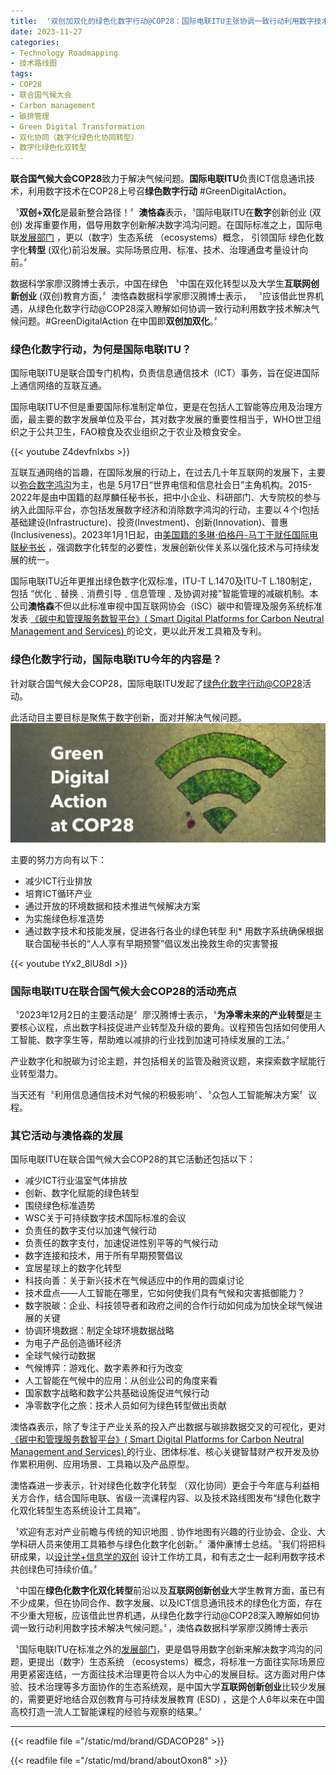 ```yaml
---
title:  '双创加双化的绿色化数字行动@COP28：国际电联ITU主张协调一致行动利用数字技术解决气候问题'
date: 2023-11-27
categories:
- Technology Roadmapping
- 技术路线图
tags:
- COP28
- 联合国气候大会
- Carbon management
- 碳排管理
- Green Digital Transformation
- 双化协同（数字化绿色化协同转型）
- 数字化绿色化双转型
---
```


**联合国气候大会COP28**致力于解决气候问题。**国际电联ITU**负责ICT信息通讯技术，利用数字技术在COP28上号召**绿色数字行动** #GreenDigitalAction。

〝**双创+双化**是最新整合路径！〞**澳恪森**表示，〝国际电联ITU在**数字**创新创业 (双创) 发挥重要作用，倡导用数字创新解决数字鸿沟问题。在国际标准之上，国际电联[发展部门](https://www.itu.int/en/ITU-D/Pages/default.aspx)
，更以（数字）生态系统 （ecosystems）概念，
引领国际
<span class="highlight-container highlight-green"><span class="highlight">绿色化</span></span><span class="highlight-container highlight-yellow"><span class="highlight">数字化</span></span>**转型** 
(双化)前沿发展。实际场景应用、标准、技术、治理通盘考量设计向前。〞

数据科学家廖汉腾博士表示，中国在绿色
〝中国在双化转型以及大学生**互联网创新创业** (双创)教育方面，〞澳恪森数据科学家廖汉腾博士表示，
〝应该借此世界机遇，从绿色化数字行动@COP28深入瞭解如何协调一致行动利用数字技术解决气候问题。#GreenDigitalAction 在中国即**双创加双化**。〞

<!--more-->

### 绿色化数字行动，为何是国际电联ITU？

国际电联ITU是联合国专门机构，负责信息通信技术（ICT）事务，旨在促进国际上通信网络的互联互通。

国际电联ITU不但是重要国际标准制定单位，更是在包括人工智能等应用及治理方面，最主要的数字发展单位及平台，其对数字发展的重要性相当于，WHO世卫组织之于公共卫生，FAO粮食及农业组织之于农业及粮食安全。

{{< youtube Z4devfnIxbs >}}

互联互通网络的旨趣，在国际发展的行动上，在过去几十年互联网的发展下，主要以[弥合数字鸿沟](https://news.un.org/zh/story/2023/06/1118622)为主，也是 5月17日“世界电信和信息社会日”主角机构。2015-2022年是由中国籍的赵厚麟任秘书长，把中小企业、科研部门、大专院校的参与纳入此国际平台，亦包括发展数字经济和消除数字鸿沟的行动，主要以４个I包括基础建设(Infrastructure)、投资(Investment)、创新(Innovation)、普惠(Inclusiveness)。2023年1月1日起，由[美国籍的多琳·伯格丹-马丁于就任国际电联秘书长](https://www.itu.int/zh/osg//default.aspx)
，强调数字化转型的必要性，发展创新伙伴关系以强化技术与可持续发展的统一。

国际电联ITU近年更推出绿色数字化双标准，ITU-T L.1470及ITU-T L.180制定，包括 “优化﹑替换﹑消费引导﹑信息管理﹑及协调对接"智能管理的减碳机制。本公司**澳恪森**不但以此标准审视中国互联网协会（ISC）碳中和管理及服务系统标准发表 [《碳中和管理服务数智平台》( Smart Digital Platforms for Carbon Neutral Management and Services) ](https://oxon8.netlify.app/post/2023-02-20-smart-digital-platforms-carbon-neutral-management-services/)
的论文，更以此开发工具箱及专利。

### 绿色化数字行动，国际电联ITU今年的内容是？

针对联合国气候大会COP28，国际电联ITU发起了[绿色化数字行动@COP28](https://www.itu.int/initiatives/green-digital-action-atcop28/)活动。

此活动目主要目标是聚焦于数字创新，面对并解决气候问题。
![featured](featured.jpg)


主要的努力方向有以下：

* 减少ICT行业排放
* 培育ICT循环产业
* 通过开放的环境数据和技术推进气候解决方案
* 为实施绿色标准造势
* 通过数字技术和技能发展，促进各行各业的绿色转型
利* 用数字系统确保根据联合国秘书长的“人人享有早期预警”倡议发出挽救生命的灾害警报

{{< youtube tYx2_8lU8dI >}}

### 国际电联ITU在联合国气候大会COP28的活动亮点

〝2023年12月2日的主要活动是〞廖汉腾博士表示，〝**为净零未来的产业转型**是主要核心议程，点出数字科技促进产业转型及升级的要角。议程预告包括如何使用人工智能、数字孪生等，帮助难以减排的行业找到加速可持续发展的工法。〞

产业数字化和脱碳为讨论主题，并包括相关的监管及融资议题，来探索数字赋能行业转型潜力。

当天还有〝利用信息通信技术对气候的积极影响〞、〝众包人工智能解决方案〞议程。

### 其它活动与澳恪森的发展

国际电联ITU在联合国气候大会COP28的其它活動还包括以下：

* 减少ICT行业温室气体排放
* 创新、数字化赋能的绿色转型
* 围绕绿色标准造势
* WSC关于可持续数字技术国际标准的会议
* 负责任的数字支付以加速气候行动
* 负责任的数字支付，加速促进性别平等的气候行动
* 数字连接和技术，用于所有早期预警倡议
* 宜居星球上的数字化转型
* 科技向善：关于新兴技术在气候适应中的作用的圆桌讨论
* 技术盘点——人工智能在哪里，它如何使我们具有气候和灾害抵御能力？
* 数字脱碳：企业、科技领导者和政府之间的合作行动如何成为加快全球气候进展的关键
* 协调环境数据：制定全球环境数据战略
* 为电子产品创造循环经济
* 全球气候行动数据
* 气候博弈：游戏化、数字素养和行为改变
* 人工智能在气候中的应用：从创业公司的角度来看
* 国家数字战略和数字公共基础设施促进气候行动
* 净零数字化之旅：技术人员如何为绿色转型做出贡献

澳恪森表示，除了专注于产业关系的投入产出数据与碳排数据交叉的可视化，更对[《碳中和管理服务数智平台》( Smart Digital Platforms for Carbon Neutral Management and Services) ](https://oxon8.netlify.app/post/2023-02-20-smart-digital-platforms-carbon-neutral-management-services/)
的行业、团体标准、核心关键智彗财产权开发及协作累积用例、应用场景、工具箱以及产品原型。

澳恪森进一步表示，针对绿色化数字化转型 （双化协同）更会于今年底与利益相关方合作，结合国际电联、省级一流课程内容、以及技术路线图发布“绿色化数字化双化转型生态系统设计工具箱”。

〝欢迎有志对产业前瞻与传统的知识地图﹑协作地图有兴趣的行业协会、企业、大学科研人员来使用工具箱参与<span class="highlight-container highlight-green"><span class="highlight">绿色化</span></span><span class="highlight-container highlight-yellow"><span class="highlight">数字化</span></span>创新。〞潘仲亷博士总结。〝我们将把科研成果，以[设计学+信息学的双创](https://oxon8.netlify.app/post/2023-03-27-design-science-plus-information-science/)
设计工作坊工具，和有志之士一起利用数字技术共创绿色可持续价值。〞

〝中国在**绿色化数字化双化转型**前沿以及**互联网创新创业**大学生教育方面，虽已有不少成果，但在协同合作、数字发展、以及ICT信息通讯技术的绿色化方面，存在不少重大短板，应该借此世界机遇，从绿色化数字行动@COP28深入瞭解如何协调一致行动利用数字技术解决气候问题。〞，澳恪森数据科学家廖汉腾博士表示

〝国际电联ITU在标准之外的[发展部门](https://www.itu.int/en/ITU-D/Pages/default.aspx)，更是倡导用数字创新来解决数字鸿沟的问题，更提出（数字）生态系统 （ecosystems）概念，将标准一方面往实际场景应用更紧密连结，一方面往技术治理更符合以人为中心的发展目标。这方面对用户体验、技术治理等多方面协作的生态系统观，是中国大学**互联网创新创业**比较少发展的，需要更好地结合双创教育与可持续发展教育 (ESD) ，这是个人6年以来在中国高校打造一流人工智能课程的经验与观察的结果。〞

---

{{< readfile file ="/static/md/brand/GDACOP28" >}}

{{< readfile file ="/static/md/brand/aboutOxon8" >}}
